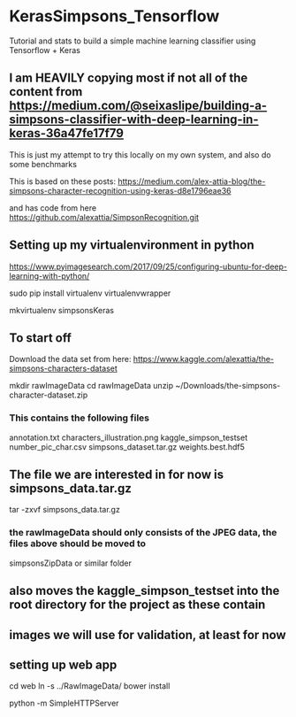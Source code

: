 # KerasSimpsons_Tensorflow
Tutorial and stats to build a simple machine learning classifier using Tensorflow + Keras

## I am HEAVILY copying most if not all of the content from https://medium.com/@seixaslipe/building-a-simpsons-classifier-with-deep-learning-in-keras-36a47fe17f79

This is just my attempt to try this locally on my own system, and also do some benchmarks

This is based on these posts:
https://medium.com/alex-attia-blog/the-simpsons-character-recognition-using-keras-d8e1796eae36

and has code from here
https://github.com/alexattia/SimpsonRecognition.git


## Setting up my virtualenvironment in python
https://www.pyimagesearch.com/2017/09/25/configuring-ubuntu-for-deep-learning-with-python/


sudo pip install virtualenv virtualenvwrapper

mkvirtualenv simpsonsKeras 

## To start off
Download the data set from here:
https://www.kaggle.com/alexattia/the-simpsons-characters-dataset


mkdir rawImageData
cd rawImageData
unzip ~/Downloads/the-simpsons-character-dataset.zip





### This contains the following files
annotation.txt
characters_illustration.png
kaggle_simpson_testset
number_pic_char.csv
simpsons_dataset.tar.gz
weights.best.hdf5


## The file we are interested in for now is simpsons_data.tar.gz
tar -zxvf simpsons_data.tar.gz

### the rawImageData should only consists of the JPEG data, the files above should be moved to
simpsonsZipData or similar folder
## also moves the kaggle_simpson_testset into the root directory for the project as these contain
## images we will use for validation, at least for now



## setting up web app
cd web
ln -s ../RawImageData/
bower install

python -m SimpleHTTPServer
